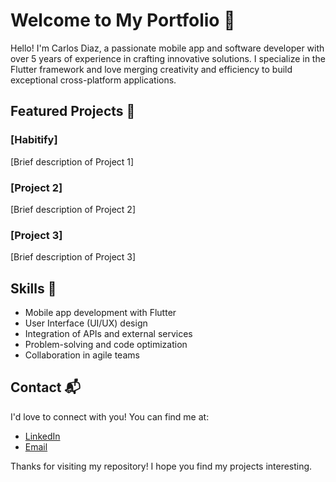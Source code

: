 # Welcome to My Portfolio 👋

Hello! I'm Carlos Diaz, a passionate mobile app and software developer with over 5 years of experience in crafting innovative solutions. I specialize in the Flutter framework and love merging creativity and efficiency to build exceptional cross-platform applications.

## Featured Projects 🚀

### [Habitify]

[Brief description of Project 1]

### [Project 2]

[Brief description of Project 2]

### [Project 3]

[Brief description of Project 3]

## Skills 🔧

- Mobile app development with Flutter
- User Interface (UI/UX) design
- Integration of APIs and external services
- Problem-solving and code optimization
- Collaboration in agile teams

## Contact 📬

I'd love to connect with you! You can find me at:

- [LinkedIn](#https://www.linkedin.com/in/teutondev/)
- [Email](#teutones92@gmail.com)

Thanks for visiting my repository! I hope you find my projects interesting.
